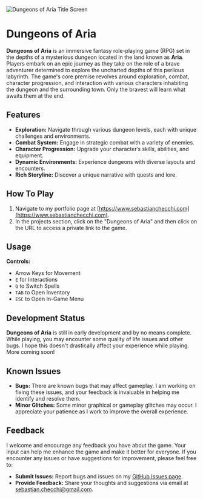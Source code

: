 ![Dungeons of Aria Title Screen](/Users/sebastian/Desktop/TitleScreen.png)

# Dungeons of Aria

**Dungeons of Aria** is an immersive fantasy role-playing game (RPG) set in the depths of a mysterious dungeon located in the land known as **Aria**. Players embark on an epic journey as they take on the role of a brave adventurer determined to explore the uncharted depths of this perilous labyrinth. The game's core premise revolves around exploration, combat, character progression, and interaction with various characters inhabiting the dungeon and the surrounding town. Only the bravest will learn what awaits them at the end.

## Features

- **Exploration:** Navigate through various dungeon levels, each with unique challenges and environments.
- **Combat System:** Engage in strategic combat with a variety of enemies.
- **Character Progression:** Upgrade your character’s skills, abilities, and equipment.
- **Dynamic Environments:** Experience dungeons with diverse layouts and encounters.
- **Rich Storyline:** Discover a unique narrative with quests and lore.

## How To Play

1. Navigate to my portfolio page at [https://www.sebastianchecchi.com](https://www.sebastianchecchi.com).
2. In the projects section, click on the "Dungeons of Aria" and then click on the URL to access a private link to the game.

## Usage

**Controls:**

- Arrow Keys for Movement
- `E` for Interactions
- `Q` to Switch Spells
- `TAB` to Open Inventory
- `ESC` to Open In-Game Menu

## Development Status

**Dungeons of Aria** is still in early development and by no means complete. While playing, you may encounter some quality of life issues and other bugs. I hope this doesn't drastically affect your experience while playing. More coming soon!

## Known Issues

- **Bugs:** There are known bugs that may affect gameplay. I am working on fixing these issues, and your feedback is invaluable in helping me identify and resolve them.
- **Minor Glitches:** Some minor graphical or gameplay glitches may occur. I appreciate your patience as I work to improve the overall experience.

## Feedback

I welcome and encourage any feedback you have about the game. Your input can help me enhance the game and make it better for everyone. If you encounter any issues or have suggestions for improvement, please feel free to:

- **Submit Issues:** Report bugs and issues on my [GitHub Issues page](https://github.com/Checchii/DungeonsOfAria/issues).
- **Provide Feedback:** Share your thoughts and suggestions via email at [sebastian.checchi@gmail.com](mailto:sebastian.checchi@gmail.com).
